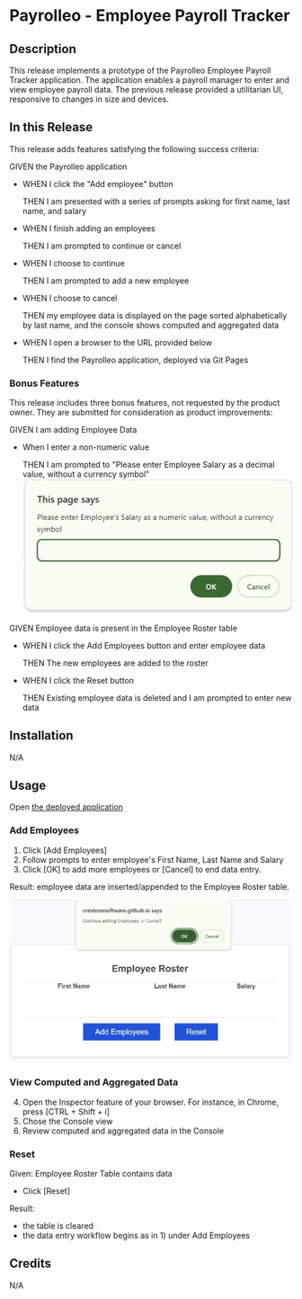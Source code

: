 # Payrolleo - Employee Payroll Tracker

## Description
This release implements a prototype of the Payrolleo Employee Payroll Tracker application. The application enables a payroll manager to enter and view employee payroll data. The previous release provided a utilitarian UI, responsive to changes in size and devices.

## In this Release
This release adds features satisfying the following success criteria:

GIVEN the Payrolleo application
- WHEN I click the "Add employee" button

  THEN I am presented with a series of prompts asking for first name, last name, and salary

- 	WHEN I finish adding an employees

	THEN I am prompted to continue or cancel

- WHEN I choose to continue

	THEN I am prompted to add a new employee

- WHEN I choose to cancel

	THEN my employee data is displayed on the page sorted alphabetically by last name, and the console shows computed and aggregated data

- WHEN I open a browser to the URL provided below

	THEN I find the Payrolleo application, deployed via Git Pages

### Bonus Features
This release includes three bonus features, not requested by the product owner. They are submitted for consideration as product improvements:

GIVEN I am adding Employee Data
- When I enter a non-numeric value

	THEN I am prompted to "Please enter Employee Salary as a decimal value, without a currency symbol"
![screenshot of validation error/prompt](./assets/doc/images/numeric-validation-prompt.jpg)

GIVEN Employee data is present in the Employee Roster table
- WHEN I click the Add Employees button and enter employee data

	THEN The new employees are added to the roster
- WHEN I click the Reset button

	THEN Existing employee data is deleted and I am prompted to enter new data

## Installation
N/A

## Usage
Open [the deployed application](https://crestonesoftware.github.io/payrolleo/)

### Add Employees
1) Click [Add Employees]
2) Follow prompts to enter employee's First Name, Last Name and Salary
3) Click [OK] to add more employees or [Cancel] to end data entry. 

Result: employee data are inserted/appended to the Employee Roster table.

![screenshot of OK/Cancel dialog](./assets/doc/images/continue-or-cancel.jpg)


### View Computed and Aggregated Data
4) Open the Inspector feature of your browser. For instance, in Chrome, press [CTRL + Shift + i]
5) Chose the Console view
6) Review computed and aggregated data in the Console

### Reset
Given: Employee Roster Table contains data
- Click [Reset]

Result: 
- the table is cleared
- the data entry workflow begins as in 1) under Add Employees


## Credits
N/A
